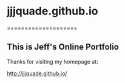 # jjjquade.github.io

====================

## This is Jeff's Online Portfolio

Thanks for visiting my homepage at:

http://jjjquade.github.io/
